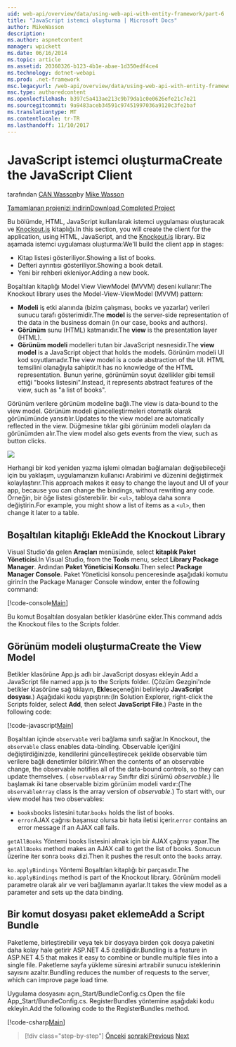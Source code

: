 ```yaml
---
uid: web-api/overview/data/using-web-api-with-entity-framework/part-6
title: "JavaScript istemci oluşturma | Microsoft Docs"
author: MikeWasson
description: 
ms.author: aspnetcontent
manager: wpickett
ms.date: 06/16/2014
ms.topic: article
ms.assetid: 20360326-b123-4b1e-abae-1d350edf4ce4
ms.technology: dotnet-webapi
ms.prod: .net-framework
msc.legacyurl: /web-api/overview/data/using-web-api-with-entity-framework/part-6
msc.type: authoredcontent
ms.openlocfilehash: b397c5a413ae213c9b79da1c0e0626efe21c7e21
ms.sourcegitcommit: 9a9483aceb34591c97451997036a9120c3fe2baf
ms.translationtype: MT
ms.contentlocale: tr-TR
ms.lasthandoff: 11/10/2017
---
```

<a name="create-the-javascript-client"></a><span data-ttu-id="a537b-102">JavaScript istemci oluşturma</span><span class="sxs-lookup"><span data-stu-id="a537b-102">Create the JavaScript Client</span></span>
====================
<span data-ttu-id="a537b-103">tarafından [CAN Wasson](https://github.com/MikeWasson)</span><span class="sxs-lookup"><span data-stu-id="a537b-103">by [Mike Wasson](https://github.com/MikeWasson)</span></span>

[<span data-ttu-id="a537b-104">Tamamlanan projenizi indirin</span><span class="sxs-lookup"><span data-stu-id="a537b-104">Download Completed Project</span></span>](https://github.com/MikeWasson/BookService)

<span data-ttu-id="a537b-105">Bu bölümde, HTML, JavaScript kullanılarak istemci uygulaması oluşturacak ve [Knockout.js](http://knockoutjs.com/) kitaplığı.</span><span class="sxs-lookup"><span data-stu-id="a537b-105">In this section, you will create the client for the application, using HTML, JavaScript, and the [Knockout.js](http://knockoutjs.com/) library.</span></span> <span data-ttu-id="a537b-106">Biz aşamada istemci uygulaması oluşturma:</span><span class="sxs-lookup"><span data-stu-id="a537b-106">We'll build the client app in stages:</span></span>

- <span data-ttu-id="a537b-107">Kitap listesi gösteriliyor.</span><span class="sxs-lookup"><span data-stu-id="a537b-107">Showing a list of books.</span></span>
- <span data-ttu-id="a537b-108">Defteri ayrıntısı gösteriliyor.</span><span class="sxs-lookup"><span data-stu-id="a537b-108">Showing a book detail.</span></span>
- <span data-ttu-id="a537b-109">Yeni bir rehberi ekleniyor.</span><span class="sxs-lookup"><span data-stu-id="a537b-109">Adding a new book.</span></span>

<span data-ttu-id="a537b-110">Boşaltılan kitaplığı Model View ViewModel (MVVM) deseni kullanır:</span><span class="sxs-lookup"><span data-stu-id="a537b-110">The Knockout library uses the Model-View-ViewModel (MVVM) pattern:</span></span>

- <span data-ttu-id="a537b-111">**Modeli** iş etki alanında (bizim çalışması, books ve yazarlar) verileri sunucu tarafı gösterimidir.</span><span class="sxs-lookup"><span data-stu-id="a537b-111">The **model** is the server-side representation of the data in the business domain (in our case, books and authors).</span></span>
- <span data-ttu-id="a537b-112">**Görünüm** sunu (HTML) katmanıdır.</span><span class="sxs-lookup"><span data-stu-id="a537b-112">The **view** is the presentation layer (HTML).</span></span>
- <span data-ttu-id="a537b-113">**Görünüm modeli** modelleri tutan bir JavaScript nesnesidir.</span><span class="sxs-lookup"><span data-stu-id="a537b-113">The **view model** is a JavaScript object that holds the models.</span></span> <span data-ttu-id="a537b-114">Görünüm modeli UI kod soyutlamadır.</span><span class="sxs-lookup"><span data-stu-id="a537b-114">The view model is a code abstraction of the UI.</span></span> <span data-ttu-id="a537b-115">HTML temsilini olanağıyla sahiptir.</span><span class="sxs-lookup"><span data-stu-id="a537b-115">It has no knowledge of the HTML representation.</span></span> <span data-ttu-id="a537b-116">Bunun yerine, görünümün soyut özellikler gibi temsil ettiği &quot;books listesini&quot;.</span><span class="sxs-lookup"><span data-stu-id="a537b-116">Instead, it represents abstract features of the view, such as &quot;a list of books&quot;.</span></span>

<span data-ttu-id="a537b-117">Görünüm verilere görünüm modeline bağlı.</span><span class="sxs-lookup"><span data-stu-id="a537b-117">The view is data-bound to the view model.</span></span> <span data-ttu-id="a537b-118">Görünüm modeli güncelleştirmeleri otomatik olarak görünümünde yansıtılır.</span><span class="sxs-lookup"><span data-stu-id="a537b-118">Updates to the view model are automatically reflected in the view.</span></span> <span data-ttu-id="a537b-119">Düğmesine tıklar gibi görünüm modeli olayları da görünümden alır.</span><span class="sxs-lookup"><span data-stu-id="a537b-119">The view model also gets events from the view, such as button clicks.</span></span>

![](part-6/_static/image1.png)

<span data-ttu-id="a537b-120">Herhangi bir kod yeniden yazma işlemi olmadan bağlamaları değişebileceği için bu yaklaşım, uygulamanızın kullanıcı Arabirimi ve düzenini değiştirmek kolaylaştırır.</span><span class="sxs-lookup"><span data-stu-id="a537b-120">This approach makes it easy to change the layout and UI of your app, because you can change the bindings, without rewriting any code.</span></span> <span data-ttu-id="a537b-121">Örneğin, bir öğe listesi gösterebilir. bir `<ul>`, tabloya daha sonra değiştirin.</span><span class="sxs-lookup"><span data-stu-id="a537b-121">For example, you might show a list of items as a `<ul>`, then change it later to a table.</span></span>

## <a name="add-the-knockout-library"></a><span data-ttu-id="a537b-122">Boşaltılan kitaplığı Ekle</span><span class="sxs-lookup"><span data-stu-id="a537b-122">Add the Knockout Library</span></span>

<span data-ttu-id="a537b-123">Visual Studio'da gelen **Araçları** menüsünde, select **kitaplık Paket Yöneticisi**.</span><span class="sxs-lookup"><span data-stu-id="a537b-123">In Visual Studio, from the **Tools** menu, select **Library Package Manager**.</span></span> <span data-ttu-id="a537b-124">Ardından **Paket Yöneticisi Konsolu**.</span><span class="sxs-lookup"><span data-stu-id="a537b-124">Then select **Package Manager Console**.</span></span> <span data-ttu-id="a537b-125">Paket Yöneticisi konsolu penceresinde aşağıdaki komutu girin:</span><span class="sxs-lookup"><span data-stu-id="a537b-125">In the Package Manager Console window, enter the following command:</span></span>

[!code-console[Main](part-6/samples/sample1.cmd)]

<span data-ttu-id="a537b-126">Bu komut Boşaltılan dosyaları betikler klasörüne ekler.</span><span class="sxs-lookup"><span data-stu-id="a537b-126">This command adds the Knockout files to the Scripts folder.</span></span>

## <a name="create-the-view-model"></a><span data-ttu-id="a537b-127">Görünüm modeli oluşturma</span><span class="sxs-lookup"><span data-stu-id="a537b-127">Create the View Model</span></span>

<span data-ttu-id="a537b-128">Betikler klasörüne App.js adlı bir JavaScript dosyası ekleyin.</span><span class="sxs-lookup"><span data-stu-id="a537b-128">Add a JavaScript file named app.js to the Scripts folder.</span></span> <span data-ttu-id="a537b-129">(Çözüm Gezgini'nde betikler klasörüne sağ tıklayın, **Ekle**seçeneğini belirleyip **JavaScript dosyası**.) Aşağıdaki kodu yapıştırın:</span><span class="sxs-lookup"><span data-stu-id="a537b-129">(In Solution Explorer, right-click the Scripts folder, select **Add**, then select **JavaScript File**.) Paste in the following code:</span></span>

[!code-javascript[Main](part-6/samples/sample2.js)]

<span data-ttu-id="a537b-130">Boşaltılan içinde `observable` veri bağlama sınıfı sağlar.</span><span class="sxs-lookup"><span data-stu-id="a537b-130">In Knockout, the `observable` class enables data-binding.</span></span> <span data-ttu-id="a537b-131">Observable içeriğini değiştirdiğinizde, kendilerini güncelleştirecek şekilde observable tüm verilere bağlı denetimler bildirir.</span><span class="sxs-lookup"><span data-stu-id="a537b-131">When the contents of an observable change, the observable notifies all of the data-bound controls, so they can update themselves.</span></span> <span data-ttu-id="a537b-132">( `observableArray` Sınıftır dizi sürümü *observable*.) İle başlamak iki tane observable bizim görünüm modeli vardır:</span><span class="sxs-lookup"><span data-stu-id="a537b-132">(The `observableArray` class is the array version of *observable*.) To start with, our view model has two observables:</span></span>

- <span data-ttu-id="a537b-133">`books`books listesini tutar.</span><span class="sxs-lookup"><span data-stu-id="a537b-133">`books` holds the list of books.</span></span>
- <span data-ttu-id="a537b-134">`error`AJAX çağrısı başarısız olursa bir hata iletisi içerir.</span><span class="sxs-lookup"><span data-stu-id="a537b-134">`error` contains an error message if an AJAX call fails.</span></span>

<span data-ttu-id="a537b-135">`getAllBooks` Yöntemi books listesini almak için bir AJAX çağrısı yapar.</span><span class="sxs-lookup"><span data-stu-id="a537b-135">The `getAllBooks` method makes an AJAX call to get the list of books.</span></span> <span data-ttu-id="a537b-136">Sonucun üzerine iter sonra `books` dizi.</span><span class="sxs-lookup"><span data-stu-id="a537b-136">Then it pushes the result onto the `books` array.</span></span>

<span data-ttu-id="a537b-137">`ko.applyBindings` Yöntemi Boşaltılan kitaplığı bir parçasıdır.</span><span class="sxs-lookup"><span data-stu-id="a537b-137">The `ko.applyBindings` method is part of the Knockout library.</span></span> <span data-ttu-id="a537b-138">Görünüm modeli parametre olarak alır ve veri bağlamanın ayarlar.</span><span class="sxs-lookup"><span data-stu-id="a537b-138">It takes the view model as a parameter and sets up the data binding.</span></span>

## <a name="add-a-script-bundle"></a><span data-ttu-id="a537b-139">Bir komut dosyası paket ekleme</span><span class="sxs-lookup"><span data-stu-id="a537b-139">Add a Script Bundle</span></span>

<span data-ttu-id="a537b-140">Paketleme, birleştirebilir veya tek bir dosyaya birden çok dosya paketini daha kolay hale getirir ASP.NET 4.5 özelliğidir.</span><span class="sxs-lookup"><span data-stu-id="a537b-140">Bundling is a feature in ASP.NET 4.5 that makes it easy to combine or bundle multiple files into a single file.</span></span> <span data-ttu-id="a537b-141">Paketleme sayfa yükleme süresini artırabilir sunucu isteklerinin sayısını azaltır.</span><span class="sxs-lookup"><span data-stu-id="a537b-141">Bundling reduces the number of requests to the server, which can improve page load time.</span></span>

<span data-ttu-id="a537b-142">Uygulama dosyasını açın\_Start/BundleConfig.cs.</span><span class="sxs-lookup"><span data-stu-id="a537b-142">Open the file App\_Start/BundleConfig.cs.</span></span> <span data-ttu-id="a537b-143">RegisterBundles yöntemine aşağıdaki kodu ekleyin.</span><span class="sxs-lookup"><span data-stu-id="a537b-143">Add the following code to the RegisterBundles method.</span></span>

[!code-csharp[Main](part-6/samples/sample3.cs)]

>[!div class="step-by-step"]
<span data-ttu-id="a537b-144">[Önceki](part-5.md)
[sonraki](part-7.md)</span><span class="sxs-lookup"><span data-stu-id="a537b-144">[Previous](part-5.md)
[Next](part-7.md)</span></span>

